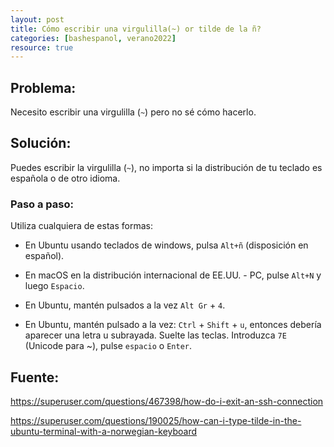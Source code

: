 ```yaml
---
layout: post
title: Cómo escribir una virgulilla(~) or tilde de la ñ?
categories: [bashespanol, verano2022]
resource: true
---
```


## Problema: 

Necesito escribir una virgulilla (`~`) pero no sé cómo hacerlo. 

## Solución:
Puedes escribir la virgulilla (`~`), no importa si la distribución de tu teclado es española o de otro idioma.

### Paso a paso:

Utiliza cualquiera de estas formas:

- En Ubuntu usando teclados de windows, pulsa `Alt+ñ` (disposición en español).

- En macOS en la distribución internacional de EE.UU. - PC, pulse `Alt+N` y luego `Espacio`.

- En Ubuntu, mantén pulsados a la vez `Alt Gr` + `4`.

- En Ubuntu, mantén pulsado a la vez: `Ctrl` + `Shift` + `u`, entonces debería aparecer una letra u subrayada.  Suelte las teclas. Introduzca `7E` (Unicode para ~), pulse `espacio` o `Enter`.

## Fuente:

<https://superuser.com/questions/467398/how-do-i-exit-an-ssh-connection>

<https://superuser.com/questions/190025/how-can-i-type-tilde-in-the-ubuntu-terminal-with-a-norwegian-keyboard>
